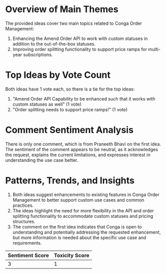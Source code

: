 # Overview of Main Themes

The provided ideas cover two main topics related to Conga Order Management:

1. Enhancing the Amend Order API to work with custom statuses in addition to the out-of-the-box statuses.
2. Improving order splitting functionality to support price ramps for multi-year subscriptions.

# Top Ideas by Vote Count

Both ideas have 1 vote each, so there is a tie for the top ideas:

1. "Amend Order API Capability to be enhanced such that it works with custom statuses as well" (1 vote)
2. "Order splitting needs to support price ramps!" (1 vote)

# Comment Sentiment Analysis

There is only one comment, which is from Praneeth Bhavi on the first idea. The sentiment of the comment appears to be neutral, as it acknowledges the request, explains the current limitations, and expresses interest in understanding the use case better.

# Patterns, Trends, and Insights

1. Both ideas suggest enhancements to existing features in Conga Order Management to better support custom use cases and common practices.
2. The ideas highlight the need for more flexibility in the API and order splitting functionality to accommodate custom statuses and pricing structures.
3. The comment on the first idea indicates that Conga is open to understanding and potentially addressing the requested enhancement, but more information is needed about the specific use case and requirements.

| Sentiment Score | Toxicity Score |
|-----------------|----------------|
| 3 | 1 |